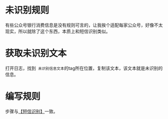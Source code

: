 # 未识别规则

有些公众号银行消费信息是没有规则可言的，让我挨个适配每家公众号，好像不太现实，所以就除了这个东西，本质上和短信识别类似。

# 获取未识别文本

打开日志，找到` 未识别信息文本`的tag所在位置，复制该文本，该文本就是未识别的信息。

# 编写规则

步骤与[【短信识别】](短信识别.md)一致。